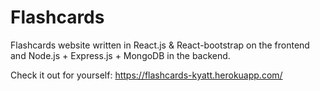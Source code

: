 # Flashcards
Flashcards website written in React.js &amp; React-bootstrap on the frontend and Node.js + Express.js + MongoDB in the backend.

Check it out for yourself: https://flashcards-kyatt.herokuapp.com/
